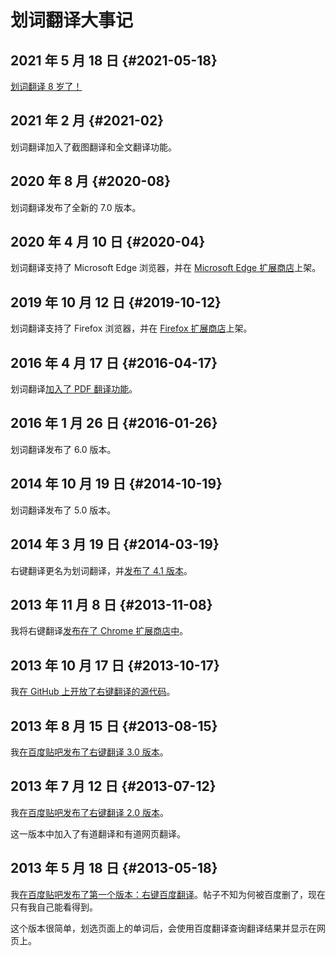 # 划词翻译大事记

## 2021 年 5 月 18 日 {#2021-05-18}

[划词翻译 8 岁了！](/blog/2021/05/16/8-years-old)

## 2021 年 2 月 {#2021-02}

划词翻译加入了截图翻译和全文翻译功能。

## 2020 年 8 月 {#2020-08}

划词翻译发布了全新的 7.0 版本。

## 2020 年 4 月 10 日 {#2020-04}

划词翻译支持了 Microsoft Edge 浏览器，并在 [Microsoft Edge 扩展商店](https://microsoftedge.microsoft.com/addons/detail/oikmahiipjniocckomdccmplodldodja)上架。

## 2019 年 10 月 12 日 {#2019-10-12}

划词翻译支持了 Firefox 浏览器，并在 [Firefox 扩展商店](https://addons.mozilla.org/zh-CN/firefox/addon/hcfy/)上架。

## 2016 年 4 月 17 日 {#2016-04-17}

划词翻译[加入了 PDF 翻译功能](https://github.com/lmk123/crx-selection-translate/pull/159)。

## 2016 年 1 月 26 日 {#2016-01-26}

划词翻译发布了 6.0 版本。

## 2014 年 10 月 19 日 {#2014-10-19}

划词翻译发布了 5.0 版本。

## 2014 年 3 月 19 日 {#2014-03-19}

右键翻译更名为划词翻译，并[发布了 4.1 版本](https://tieba.baidu.com/p/2930979270)。

## 2013 年 11 月 8 日 {#2013-11-08}

我将右键翻译[发布在了 Chrome 扩展商店中](https://chrome.google.com/webstore/detail/ikhdkkncnoglghljlkmcimlnlhkeamad)。

## 2013 年 10 月 17 日 {#2013-10-17}

我[在 GitHub 上开放了右键翻译的源代码](https://github.com/lmk123/crx-selection-translate/commit/7d92baf7fd3764ac0433755989f86f38c19f5adf)。

## 2013 年 8 月 15 日 {#2013-08-15}

我[在百度贴吧发布了右键翻译 3.0 版本](https://tieba.baidu.com/p/2532187347)。

## 2013 年 7 月 12 日 {#2013-07-12}

我[在百度贴吧发布了右键翻译 2.0 版本](https://tieba.baidu.com/p/2453244876)。

这一版本中加入了有道翻译和有道网页翻译。

## 2013 年 5 月 18 日 {#2013-05-18}

我[在百度贴吧发布了第一个版本：右键百度翻译](https://tieba.baidu.com/p/2335863519)。帖子不知为何被百度删了，现在只有我自己能看得到。

这个版本很简单，划选页面上的单词后，会使用百度翻译查询翻译结果并显示在网页上。
